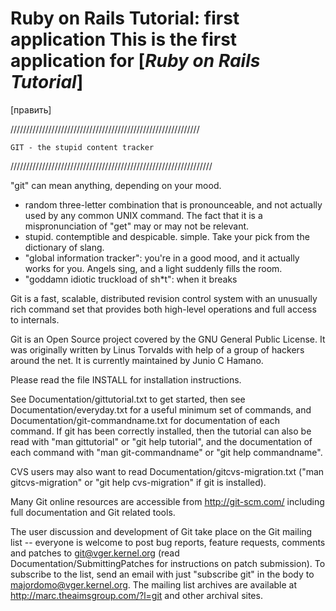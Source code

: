 # Ruby on Rails Tutorial: first application This is the first application for [*Ruby on Rails Tutorial*]
[править]

////////////////////////////////////////////////////////////

	GIT - the stupid content tracker

////////////////////////////////////////////////////////////////

"git" can mean anything, depending on your mood.

 - random three-letter combination that is pronounceable, and not
   actually used by any common UNIX command.  The fact that it is a
   mispronunciation of "get" may or may not be relevant.
 - stupid. contemptible and despicable. simple. Take your pick from the
   dictionary of slang.
 - "global information tracker": you're in a good mood, and it actually
   works for you. Angels sing, and a light suddenly fills the room.
 - "goddamn idiotic truckload of sh*t": when it breaks

Git is a fast, scalable, distributed revision control system with an
unusually rich command set that provides both high-level operations
and full access to internals.

Git is an Open Source project covered by the GNU General Public License.
It was originally written by Linus Torvalds with help of a group of
hackers around the net. It is currently maintained by Junio C Hamano.

Please read the file INSTALL for installation instructions.

See Documentation/gittutorial.txt to get started, then see
Documentation/everyday.txt for a useful minimum set of commands, and
Documentation/git-commandname.txt for documentation of each command.
If git has been correctly installed, then the tutorial can also be
read with "man gittutorial" or "git help tutorial", and the
documentation of each command with "man git-commandname" or "git help
commandname".

CVS users may also want to read Documentation/gitcvs-migration.txt
("man gitcvs-migration" or "git help cvs-migration" if git is
installed).

Many Git online resources are accessible from http://git-scm.com/
including full documentation and Git related tools.

The user discussion and development of Git take place on the Git
mailing list -- everyone is welcome to post bug reports, feature
requests, comments and patches to git@vger.kernel.org (read
Documentation/SubmittingPatches for instructions on patch submission).
To subscribe to the list, send an email with just "subscribe git" in
the body to majordomo@vger.kernel.org. The mailing list archives are
available at http://marc.theaimsgroup.com/?l=git and other archival
sites.

